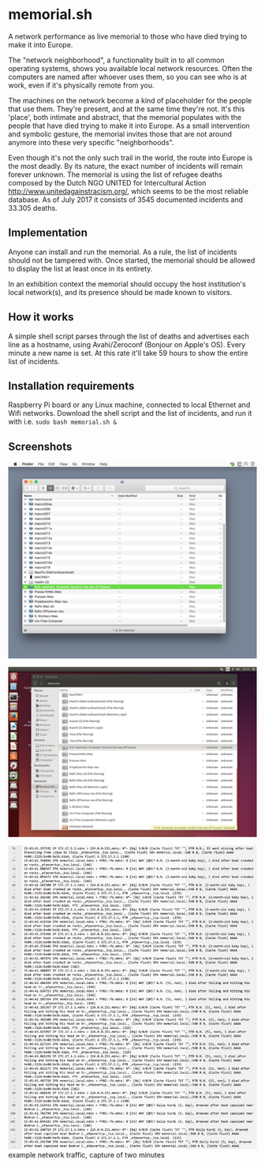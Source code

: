 # memorial.sh
A network performance as live memorial to those who have died trying to make it into Europe.

The "network neighborhood", a functionality built in to all common operating systems, shows you available local network resources. Often the computers are named after whoever uses them, so you can see who is at work, even if it's physically remote from you.

The machines on the network become a kind of placeholder for the people that use them. They're present, and at the same time they're not. It's this 'place', both intimate and abstract, that the memorial populates with the people that have died trying to make it into Europe. As a small intervention and symbolic gesture, the memorial invites those that are not around anymore into these very specific "neighborhoods".

Even though it's not the only such trail in the world, the route into Europe is the most deadly. By its nature, the exact number of incidents will remain forever unknown. The memorial is using the list of refugee deaths composed by the Dutch NGO UNITED for Intercultural Action http://www.unitedagainstracism.org/, which seems to be the most reliable database. As of July 2017 it consists of 3545 documented incidents and 33.305 deaths.

## Implementation

Anyone can install and run the memorial. As a rule, the list of incidents should not be tampered with. Once started, the memorial should be allowed to display the list at least once in its entirety.

In an exhibition context the memorial should occupy the host institution's local network(s), and its presence should be made known to visitors.

## How it works

A simple shell script parses through the list of deaths and advertises each line as a hostname, using Avahi/Zeroconf (Bonjour on Apple's OS). Every minute a new name is set. At this rate it'll take 59 hours to show the entire list of incidents.

## Installation requirements

Raspberry Pi board or any Linux machine, connected to local Ethernet and Wifi networks. Download the shell script and the list of incidents, and run it with i.e. `sudo bash memorial.sh &`

## Screenshots
![screenshot mac](memorial_mac.png)

![screenshot ubuntu](memorial_ubuntu.png)

![screenshot tcpdump](tcpdump.png)
example network traffic, capture of two minutes
